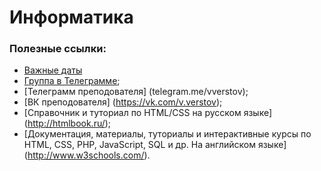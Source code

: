 # Информатика
### Полезные ссылки:
 + [Важные даты](http://telegra.ph/%D0%92%D0%B0%D0%B6%D0%BD%D1%8B%D0%B5-%D0%B4%D0%B0%D1%82%D1%8B-11-29	)
 + [Группа в Телеграмме](https://telegram.me/iu4web2016);
 + [Телеграмм преподователя] (telegram.me/vverstov);
 + [ВК преподователя] (https://vk.com/v.verstov);
 + [Cправочник и туториал по HTML/CSS на русском языке] (http://htmlbook.ru/);
 + [Документация, материалы, туториалы и интерактивные курсы по HTML, CSS, PHP, JavaScript, SQL и др. На английском языке] (http://www.w3schools.com/).